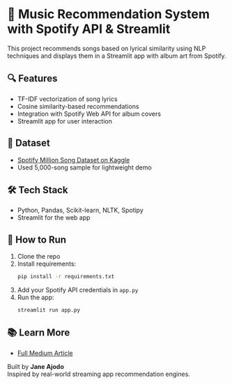 # 🎵 Music Recommendation System with Spotify API & Streamlit

This project recommends songs based on lyrical similarity using NLP techniques and displays them in a Streamlit app with album art from Spotify.

## 🔍 Features

- TF-IDF vectorization of song lyrics
- Cosine similarity-based recommendations
- Integration with Spotify Web API for album covers
- Streamlit app for user interaction

## 📁 Dataset

- [Spotify Million Song Dataset on Kaggle](https://www.kaggle.com/datasets/notshrirang/spotify-million-song-dataset)
- Used 5,000-song sample for lightweight demo

## 🛠️ Tech Stack

- Python, Pandas, Scikit-learn, NLTK, Spotipy
- Streamlit for the web app

## 🚀 How to Run

1. Clone the repo  
2. Install requirements:
    ```bash
    pip install -r requirements.txt
    ```
3. Add your Spotify API credentials in `app.py`
4. Run the app:
    ```bash
    streamlit run app.py
    ```

## 📚 Learn More

- [Full Medium Article](https://medium.com/@janeajodo/building-a-music-recommendation-system-using-lyrics-and-streamlit-69adad17ce74) 
  

Built by **Jane Ajodo**  
Inspired by real-world streaming app recommendation engines.

